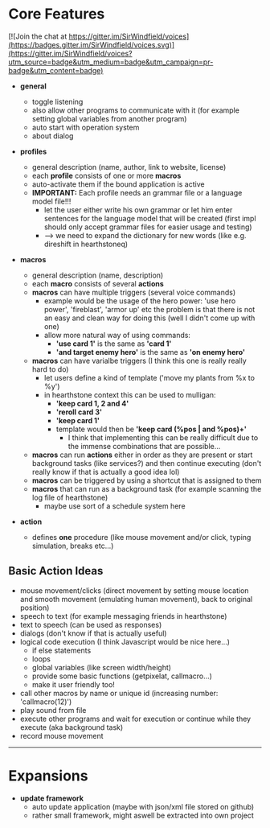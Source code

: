 # Core Features

[![Join the chat at https://gitter.im/SirWindfield/voices](https://badges.gitter.im/SirWindfield/voices.svg)](https://gitter.im/SirWindfield/voices?utm_source=badge&utm_medium=badge&utm_campaign=pr-badge&utm_content=badge)

* __general__
    * toggle listening
    * also allow other programs to communicate with it (for example setting global variables from another program)
    * auto start with operation system
    * about dialog

* __profiles__
    * general description (name, author, link to website, license)
    * each __profile__ consists of one or more __macros__
    * auto-activate them if the bound application is active
    * __IMPORTANT:__ Each profile needs an grammar file or a language model file!!!
    	* let the user either write his own grammar or let him enter sentences for the language model that will be created (first impl should only accept grammar files for easier usage and testing)
    	* --> we need to expand the dictionary for new words (like e.g. direshift in hearthstoneq)
    
* __macros__
    * general description (name, description)
    * each __macro__ consists of several __actions__
    * __macros__ can have multiple triggers (several voice commands)
        * example would be the usage of the hero power: 'use hero power', 'fireblast', 'armor up' etc
          the problem is that there is not an easy and clean way for doing this (well I didn't come up with one)
        * allow more natural way of using commands:
            * __'use card 1'__ is the same as __'card 1'__
            * __'and target enemy hero'__ is the same as __'on enemy hero'__
    * __macros__ can have varialbe triggers (I think this one is really really hard to do)
        * let users define a kind of template ('move my plants from %x to %y')
        * in hearthstone context this can be used to mulligan:
            * __'keep card 1, 2 and 4'__
            * __'reroll card 3'__
            * __'keep card 1'__
            * template would then be __'keep card (%pos | and %pos)+'__
                * I think that implementing this can be really difficult due to the immense combinations that are possible...
    * __macros__ can run __actions__ either in order as they are present or start background tasks (like services?) and then continue executing (don't really know if that is actually a good idea lol)
    * __macros__ can be triggered by using a shortcut that is assigned to them
    * __macros__ that can run as a background task (for example scanning the log file of hearthstone)
        * maybe use sort of a schedule system here
    
* __action__
    * defines __one__ procedure (like mouse movement and/or click, typing simulation, breaks etc...)

 ## Basic Action Ideas
  * mouse movement/clicks (direct movement by setting mouse location and smooth movement (emulating human movement), back to original position)
  * speech to text (for example messaging friends in hearthstone)
  * text to speech (can be used as responses)
  * dialogs (don't know if that is actually useful)
  * logical code execution (I think Javascript would be nice here...)
    * if else statements
    * loops
    * global variables (like screen width/height)
    * provide some basic functions (getpixelat, callmacro...)
    * make it user friendly too!
  * call other macros by name or unique id (increasing number: 'callmacro(12)')
  * play sound from file
  * execute other programs and wait for execution or continue while they execute (aka background task)
  * record mouse movement

---
# Expansions

* __update framework__
    * auto update application (maybe with json/xml file stored on github)
    * rather small framework, might aswell be extracted into own project